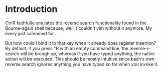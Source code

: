 # Introduction

CtrlR faithfully emulates the reverse search functionality found in the Bourne-again shell because, well, I couldn't vim without it anymore. My every <C-P> just screamed for <C-R>.

But how could I bind it to that key when it already does register insertion? By default, if you press ^R with an empty command line, the reverse-i-search will be brough up, whereas if you have typed anything, the native action will be executed. This should be mostly intuitive since bash's own reverse search ignores anything you have typed so far when you invoke it.

